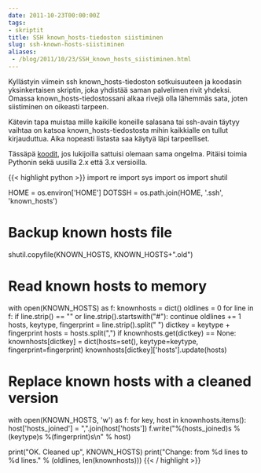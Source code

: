 ```yaml
---
date: 2011-10-23T00:00:00Z
tags:
- skriptit
title: SSH known_hosts-tiedoston siistiminen
slug: ssh-known-hosts-siistiminen
aliases:
 - /blog/2011/10/23/SSH_known_hosts_siistiminen.html
---
```


Kyllästyin viimein ssh known\_hosts-tiedoston sotkuisuuteen ja koodasin
yksinkertaisen skriptin, joka yhdistää saman palvelimen rivit yhdeksi.
Omassa known\_hosts-tiedostossani alkaa rivejä olla lähemmäs sata, joten
siistiminen on oikeasti tarpeen.

<!--more-->

Kätevin tapa muistaa mille kaikille koneille salasana tai ssh-avain täytyy
vaihtaa on katsoa known\_hosts-tiedostosta mihin kaikkialle on tullut
kirjauduttua. Aika nopeasti listasta saa käytyä läpi tarpeelliset.

Tässäpä <a href="https://gist.github.com/1306614">koodit</a>, jos lukijoilla sattuisi olemaan sama ongelma. Pitäisi toimia
Pythonin sekä uusilla 2.x että 3.x versioilla.

{{< highlight python >}}
import re
import sys
import os
import shutil

HOME = os.environ['HOME']
DOTSSH = os.path.join(HOME, '.ssh', 'known_hosts')

# Backup known hosts file
shutil.copyfile(KNOWN_HOSTS, KNOWN_HOSTS+".old")

# Read known hosts to memory
with open(KNOWN_HOSTS) as f:
    knownhosts = dict()
    oldlines = 0
    for line in f:
        if line.strip() == "" or line.strip().startswith("#"):
            continue
        oldlines += 1
        hosts, keytype, fingerprint = line.strip().split(" ")
        dictkey = keytype + fingerprint
        hosts = hosts.split(",")
        if knownhosts.get(dictkey) == None:
            knownhosts[dictkey] = dict(hosts=set(), keytype=keytype,
                                       fingerprint=fingerprint)
        knownhosts[dictkey]['hosts'].update(hosts)

# Replace known hosts with a cleaned version
with open(KNOWN_HOSTS, 'w') as f:
    for key, host in knownhosts.items():
        host['hosts_joined'] = ",".join(host['hosts'])
        f.write("%(hosts_joined)s %(keytype)s %(fingerprint)s\n" % host)

print("OK. Cleaned up", KNOWN_HOSTS)
print("Change: from %d lines to %d lines." % (oldlines, len(knownhosts)))
{{< / highlight >}}
